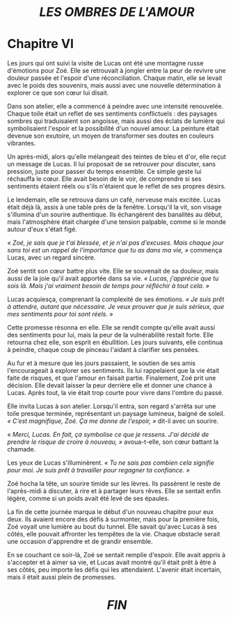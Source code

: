 <div align="center">

<h1><b><i>LES OMBRES DE L'AMOUR</i></b></h1>

</div>

# Chapitre VI 
 

Les jours qui ont suivi la visite de Lucas ont été une montagne russe d'émotions pour Zoé. Elle se retrouvait à jongler entre la peur de revivre une douleur passée et l'espoir d'une réconciliation.
Chaque matin, elle se levait avec le poids des souvenirs, mais aussi avec une nouvelle détermination à explorer ce que son cœur lui disait.

Dans son atelier, elle a commencé à peindre avec une intensité renouvelée. Chaque toile était un reflet de ses sentiments conflictuels : des paysages sombres qui traduisaient son angoisse, mais aussi des éclats de lumière qui symbolisaient l'espoir et la possibilité d'un nouvel amour. La peinture était devenue son exutoire, un moyen de transformer ses doutes en couleurs vibrantes.

Un après-midi, alors qu'elle mélangeait des teintes de bleu et d'or, elle reçut un message de
Lucas. Il lui proposait de se retrouver pour discuter, sans pression, juste pour passer du temps ensemble. Ce simple geste lui réchauffa le cœur. Elle avait besoin de le voir, de comprendre si ses sentiments étaient réels ou s'ils n'étaient que le reflet de ses propres désirs.

Le lendemain, elle se retrouva dans un café, nerveuse mais excitée. Lucas était déjà là, assis à une table près de la fenêtre. Lorsqu'il la vit, son visage s'illumina d'un sourire authentique. Ils échangèrent des banalités au début, mais l'atmosphère était chargée d'une tension palpable,
comme si le monde autour d'eux s'était figé.

*« Zoé, je sais que je t'ai blessée, et je n'ai pas d'excuses. Mais chaque jour sans toi est un rappel de l'importance que tu as dans ma vie, »* commença Lucas, avec un regard sincère.

Zoé sentit son cœur battre plus vite. Elle se souvenait de sa douleur, mais aussi de la joie qu'il
avait apportée dans sa vie. 
*« Lucas, j'apprécie que tu sois là. Mais j'ai vraiment besoin de temps pour réfléchir à tout cela. »*

Lucas acquiesça, comprenant la complexité de ses émotions. 
*« Je suis prêt à attendre, autant que nécessaire. Je veux prouver que je suis sérieux, que mes sentiments pour toi sont réels. »*

Cette promesse résonna en elle. Elle se rendit compte qu'elle avait aussi des sentiments pour lui, mais la peur de la vulnérabilité restait forte. Elle retourna chez elle, son esprit en ébullition. Les jours suivants, elle continua à peindre, chaque coup de pinceau l'aidant à clarifier ses pensées.

Au fur et à mesure que les jours passaient, le soutien de ses amis l'encourageait à explorer ses sentiments. Ils lui rappelaient que la vie était faite de risques, et que l'amour en faisait partie. Finalement, Zoé prit une décision. Elle devait laisser la peur derrière elle et donner une chance à Lucas. Après tout, la vie était trop courte pour vivre dans l'ombre du passé.

Elle invita Lucas à son atelier. Lorsqu'il entra, son regard s'arrêta sur une toile presque terminée, représentant un paysage lumineux, baigné de soleil. 
*« C’est magnifique, Zoé. Ça me donne de l'espoir, »* dit-il avec un sourire.

*« Merci, Lucas. En fait, ça symbolise ce que je ressens. J'ai décidé de prendre le risque de croire à nouveau, »* avoua-t-elle, son cœur battant la chamade.

Les yeux de Lucas s'illuminèrent. *« Tu ne sais pas combien cela signifie pour moi. Je suis prêt à travailler pour regagner ta confiance. »*

Zoé hocha la tête, un sourire timide sur les lèvres. Ils passèrent le reste de l'après-midi à discuter, à rire et à partager leurs rêves. Elle se sentait enfin légère, comme si un poids avait été levé de ses épaules.

La fin de cette journée marqua le début d'un nouveau chapitre pour eux deux. Ils avaient encore des défis à surmonter, mais pour la première fois, Zoé voyait une lumière au bout du tunnel. Elle savait qu'avec Lucas à ses côtés, elle pouvait affronter les tempêtes de la vie. Chaque obstacle serait une occasion d'apprendre et de grandir ensemble.

En se couchant ce soir-là, Zoé se sentait remplie d'espoir. Elle avait appris à s'accepter et à aimer sa vie, et Lucas avait montré qu'il était prêt à être à ses côtés, peu importe les défis qui les
attendaient. L'avenir était incertain, mais il était aussi plein de promesses.




<div align="center">

<h1><b><i>FIN</i></b></h1>

</div>
